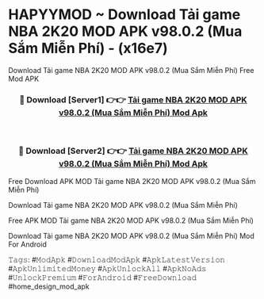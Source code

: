 # HAPYYMOD ~ Download Tải game NBA 2K20 MOD APK v98.0.2 (Mua Sắm Miễn Phí) - (x16e7)
Download Tải game NBA 2K20 MOD APK v98.0.2 (Mua Sắm Miễn Phí) Free Mod APK

<div align="center">
<h3>🔴 Download [Server1] 👉👉 <a href="https://apk-comot.site?title=Tải_game_NBA_2K20_MOD_APK_v98.0.2_(Mua_Sắm_Miễn_Phí)">Tải game NBA 2K20 MOD APK v98.0.2 (Mua Sắm Miễn Phí) Mod Apk</a></h3><br>

<h3>🔴 Download [Server2] 👉👉 <a href="https://apk-comot.site?title=Tải_game_NBA_2K20_MOD_APK_v98.0.2_(Mua_Sắm_Miễn_Phí)">Tải game NBA 2K20 MOD APK v98.0.2 (Mua Sắm Miễn Phí) Mod Apk</a></h3>
</div>


Free Download APK MOD Tải game NBA 2K20 MOD APK v98.0.2 (Mua Sắm Miễn Phí)

Download Tải game NBA 2K20 MOD APK v98.0.2 (Mua Sắm Miễn Phí) 

Free APK MOD Tải game NBA 2K20 MOD APK v98.0.2 (Mua Sắm Miễn Phí) 

Download Tải game NBA 2K20 MOD APK v98.0.2 (Mua Sắm Miễn Phí) Mod For Android

𝚃𝚊𝚐𝚜: #𝙼𝚘𝚍𝙰𝚙𝚔 #𝙳𝚘𝚠𝚗𝚕𝚘𝚊𝚍𝙼𝚘𝚍𝙰𝚙𝚔 #𝙰𝚙𝚔𝙻𝚊𝚝𝚎𝚜𝚝𝚅𝚎𝚛𝚜𝚒𝚘𝚗 #𝙰𝚙𝚔𝚄𝚗𝚕𝚒𝚖𝚒𝚝𝚎𝚍𝙼𝚘𝚗𝚎𝚢 #𝙰𝚙𝚔𝚄𝚗𝚕𝚘𝚌𝚔𝙰𝚕𝚕 #𝙰𝚙𝚔𝙽𝚘𝙰𝚍𝚜 #𝚄𝚗𝚕𝚘𝚌𝚔𝙿𝚛𝚎𝚖𝚒𝚞𝚖 #𝙵𝚘𝚛𝙰𝚗𝚍𝚛𝚘𝚒𝚍 #𝙵𝚛𝚎𝚎𝙳𝚘𝚠𝚗𝚕𝚘𝚊𝚍 #home_design_mod_apk